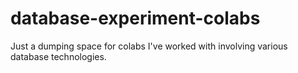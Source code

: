 # database-experiment-colabs
Just a dumping space for colabs I've worked with involving various database technologies.